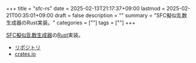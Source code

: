 +++
title = "sfc-rs"
date = 2025-02-13T21:17:37+09:00
lastmod = 2025-02-21T00:35:01+09:00
draft = false
description = ""
summary = "SFC擬似乱数生成器のRust実装。"
categories = [""]
tags = [""]
+++

[SFC擬似乱数生成器](https://pracrand.sourceforge.net/RNG_engines.txt)の[Rust](https://www.rust-lang.org/)実装。

- [リポジトリ](https://github.com/sorairolake/sfc-rs)
- [crates.io](https://crates.io/crates/rand_sfc)

